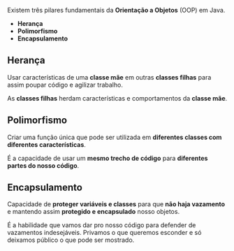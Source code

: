 Existem três pilares fundamentais da **Orientação a Objetos** (OOP) em Java.

- **Herança**
- **Polimorfismo**
- **Encapsulamento**

## Herança

Usar características de uma **classe mãe** em outras **classes filhas** para assim poupar código e agilizar trabalho.

As **classes filhas** herdam características e comportamentos da **classe mãe**.

## Polimorfismo

Criar uma função única que pode ser utilizada em **diferentes classes com diferentes características**.

É a capacidade de usar um **mesmo trecho de código** para **diferentes partes do nosso código**.

## Encapsulamento

Capacidade de **proteger variáveis e classes** para que **não haja vazamento** e mantendo assim **protegido e encapsulado** nosso objetos.

É a habilidade que vamos dar pro nosso código para defender de vazamentos indesejáveis. Privamos o que queremos esconder e só deixamos público o que pode ser mostrado.